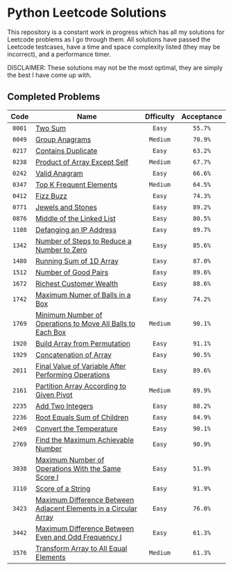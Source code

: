 # Python Leetcode Solutions
This repository is a constant work in progress which has all my solutions for Leetcode problems as I go through them. All solutions have passed the Leetcode testcases, have a time and space complexity listed (they may be incorrect), and a performance timer.  
  
DISCLAIMER: These solutions may not be the most optimal, they are simply the best I have come up with.

## Completed Problems
|  Code  |                                                                              Name                                                                                  | Dfficulty | Acceptance |
| :---:  |                                                                              ---                                                                                   |   :---:   |    :---:   |
| `0001` | [Two Sum](https://leetcode.com/problems/two-sum)                                                                                                                   | `Easy`    | `55.7%`    |
| `0049` | [Group Anagrams](https://leetcode.com/problems/group-anagrams)                                                                                                     | `Medium`  | `70.9%`    |
| `0217` | [Contains Duplicate](https://leetcode.com/problems/contains-duplicate)                                                                                             | `Easy`    | `63.2%`    |
| `0238` | [Product of Array Except Self](https://leetcode.com/problems/product-of-array-except-self)                                                                         | `Medium`  | `67.7%`    |
| `0242` | [Valid Anagram](https://leetcode.com/problems/valid-anagram)                                                                                                       | `Easy`    | `66.6%`    |
| `0347` | [Top K Frequent Elements](https://leetcode.com/problems/top-k-frequent-elements)                                                                                   | `Medium`  | `64.5%`    |
| `0412` | [Fizz Buzz](https://leetcode.com/problems/fizz-buzz)                                                                                                               | `Easy`    | `74.3%`    |
| `0771` | [Jewels and Stones](https://leetcode.com/problems/jewels-and-stones)                                                                                               | `Easy`    | `89.2%`    |
| `0876` | [Middle of the Linked List](https://leetcode.com/problems/middle-of-the-linked-list)                                                                               | `Easy`    | `80.5%`    |
| `1108` | [Defanging an IP Address](https://leetcode.com/problems/defanging-an-ip-address)                                                                                   | `Easy`    | `89.7%`    |
| `1342` | [Number of Steps to Reduce a Number to Zero](https://leetcode.com/problems/number-of-steps-to-reduce-a-number-to-zero)                                             | `Easy`    | `85.6%`    |
| `1480` | [Running Sum of 1D Array](https://leetcode.com/problems/running-sum-of-1d-array)                                                                                   | `Easy`    | `87.0%`    |
| `1512` | [Number of Good Pairs](https://leetcode.com/problems/number-of-good-pairs)                                                                                         | `Easy`    | `89.6%`    |
| `1672` | [Richest Customer Wealth](https://leetcode.com/problems/richest-customer-wealth)                                                                                   | `Easy`    | `88.6%`    |
| `1742` | [Maximum Numer of Balls in a Box](https://leetcode.com/problems/maximum-number-of-balls-in-a-box)                                                                  | `Easy`    | `74.2%`    |
| `1769` | [Minimum Number of Operations to Move All Balls to Each Box](https://leetcode.com/problems/minimum-number-of-operations-to-move-all-balls-to-each-box)             | `Medium`  | `90.1%`    |
| `1920` | [Build Array from Permutation](https://leetcode.com/problems/build-array-from-permutation)                                                                         | `Easy`    | `91.1%`    |
| `1929` | [Concatenation of Array](https://leetcode.com/problems/concatenation-of-array)                                                                                     | `Easy`    | `90.5%`    |
| `2011` | [Final Value of Variable After Performing Operations](https://leetcode.com/problems/final-value-of-variable-after-performing-operations)                           | `Easy`    | `89.6%`    |
| `2161` | [Partition Array According to Given Pivot](https://leetcode.com/problems/partition-array-according-to-given-pivot)                                                 | `Medium`  | `89.9%`    |
| `2235` | [Add Two Integers](https://leetcode.com/problems/add-two-integers)                                                                                                 | `Easy`    | `88.2%`    |
| `2236` | [Root Equals Sum of Children](https://leetcode.com/problems/root-equals-sum-of-children)                                                                           | `Easy`    | `84.9%`    |
| `2469` | [Convert the Temperature](https://leetcode.com/problems/convert-the-temperature)                                                                                   | `Easy`    | `90.1%`    |
| `2769` | [Find the Maximum Achievable Number](https://leetcode.com/problems/find-the-maximum-achievable-number)                                                             | `Easy`    | `90.9%`    |
| `3038` | [Maximum Number of Operations With the Same Score I](https://leetcode.com/problems/maximum-number-of-operations-with-the-same-score-i)                             | `Easy`    | `51.9%`    |
| `3110` | [Score of a String](https://leetcode.com/problems/score-of-a-string)                                                                                               | `Easy`    | `91.9%`    |
| `3423` | [Maximum Difference Between Adjacent Elements in a Circular Array](https://leetcode.com/problems/maximum-difference-between-adjacent-elements-in-a-circular-array) | `Easy`    | `76.0%`    |
| `3442` | [Maximum Difference Between Even and Odd Frequency I](https://leetcode.com/problems/maximum-difference-between-even-and-odd-frequency-i)                           | `Easy`    | `61.3%`    |
| `3576` | [Transform Array to All Equal Elements](https://leetcode.com/problems/transform-array-to-all-equal-elements)                                                       | `Medium`  | `61.3%`    |